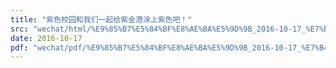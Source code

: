 ```yaml
---
title: "紫色校园和我们一起给紫金港涂上紫色吧！"
src: "wechat/html/%E9%85%B7%E5%84%BF%E8%AE%BA%E5%9D%9B_2016-10-17_%E7%B4%AB%E8%89%B2%E6%A0%A1%E5%9B%AD%E5%92%8C%E6%88%91%E4%BB%AC%E4%B8%80%E8%B5%B7%E7%BB%99%E7%B4%AB%E9%87%91%E6%B8%AF%E6%B6%82%E4%B8%8A%E7%B4%AB%E8%89%B2%E5%90%A7%EF%BC%81.html"
date: 2016-10-17
pdf: "wechat/pdf/%E9%85%B7%E5%84%BF%E8%AE%BA%E5%9D%9B_2016-10-17_%E7%B4%AB%E8%89%B2%E6%A0%A1%E5%9B%AD%E5%92%8C%E6%88%91%E4%BB%AC%E4%B8%80%E8%B5%B7%E7%BB%99%E7%B4%AB%E9%87%91%E6%B8%AF%E6%B6%82%E4%B8%8A%E7%B4%AB%E8%89%B2%E5%90%A7%EF%BC%81.pdf"
---
```

